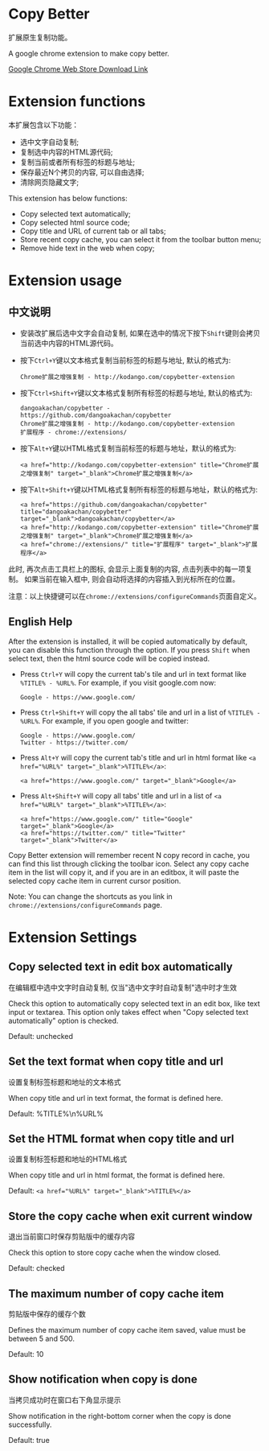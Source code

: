 Copy Better
===========

扩展原生复制功能。

A google chrome extension to make copy better.

[Google Chrome Web Store
Download Link](https://chrome.google.com/webstore/detail/copy-better/hpihdokfdmmghaclaojfpmbckkhjgebc)

Extension functions
===================

本扩展包含以下功能：

* 选中文字自动复制;
* 复制选中内容的HTML源代码;
* 复制当前或者所有标签的标题与地址;
* 保存最近N个拷贝的内容, 可以自由选择;
* 清除网页隐藏文字;

This extension has below functions:
* Copy selected text automatically;
* Copy selected html source code;
* Copy title and URL of current tab or all tabs;
* Store recent copy cache, you can select it from the toolbar button menu;
* Remove hide text in the web when copy;

Extension usage
================
中文说明
--------

* 安装改扩展后选中文字会自动复制, 如果在选中的情况下按下`Shift`键则会拷贝当前选中内容的HTML源代码。
* 按下`Ctrl+Y`键以文本格式复制当前标签的标题与地址, 默认的格式为:

    ```
    Chrome扩展之增强复制 - http://kodango.com/copybetter-extension
    ```

* 按下`Ctrl+Shift+Y`键以文本格式复制所有标签的标题与地址, 默认的格式为:

    ```
    dangoakachan/copybetter - https://github.com/dangoakachan/copybetter
    Chrome扩展之增强复制 - http://kodango.com/copybetter-extension
    扩展程序 - chrome://extensions/
    ```

* 按下`Alt+Y`键以HTML格式复制当前标签的标题与地址，默认的格式为:

    ```
    <a href="http://kodango.com/copybetter-extension" title="Chrome扩展之增强复制" target="_blank">Chrome扩展之增强复制</a>
    ```

* 按下`Alt+Shift+Y`键以HTML格式复制所有标签的标题与地址，默认的格式为:

    ```
    <a href="https://github.com/dangoakachan/copybetter" title="dangoakachan/copybetter" target="_blank">dangoakachan/copybetter</a>
    <a href="http://kodango.com/copybetter-extension" title="Chrome扩展之增强复制" target="_blank">Chrome扩展之增强复制</a>
    <a href="chrome://extensions/" title="扩展程序" target="_blank">扩展程序</a>
    ```

此时, 再次点击工具栏上的图标, 会显示上面复制的内容, 点击列表中的每一项复制。 如果当前在输入框中, 则会自动将选择的内容插入到光标所在的位置。

注意：以上快捷键可以在`chrome://extensions/configureCommands`页面自定义。

English Help
------------

After the extension is installed, it will be copied automatically by default, you can disable this function through the option. If you press `Shift` when select text, then the html source code will be copied instead.

* Press `Ctrl+Y` will copy the current tab's tile and url
in text format like `%TITLE% - %URL%`. For example, if you visit google.com
now:

    ```
    Google - https://www.google.com/
    ```

* Press `Ctrl+Shift+Y` will copy the all tabs' tile and url
in a list of `%TITLE% - %URL%`. For example, if you open google and twitter:

    ```
    Google - https://www.google.com/
    Twitter - https://twitter.com/
    ```

* Press `Alt+Y` will copy the current tab's title and url
in html format like `<a href="%URL%" target="_blank">%TITLE%</a>`:

    ```
    <a href="https://www.google.com/" target="_blank">Google</a>
    ```

* Press `Alt+Shift+Y` will copy all tabs' title and url in a
list of `<a href="%URL%" target="_blank">%TITLE%</a>`:

    ```
    <a href="https://www.google.com/" title="Google" target="_blank">Google</a>
    <a href="https://twitter.com/" title="Twitter" target="_blank">Twitter</a>
    ```

Copy Better extension will remember recent N copy record in cache, you can find
this list through clicking the toolbar icon. Select any copy cache item in the
list will copy it, and if you are in an editbox, it will paste the selected copy
cache item in current cursor position.

Note: You can change the shortcuts as you link in `chrome://extensions/configureCommands` page.

Extension Settings
==================

Copy selected text in edit box automatically
--------------------------------------------

在编辑框中选中文字时自动复制, 仅当"选中文字时自动复制"选中时才生效

Check this option to automatically copy selected text in an edit box, like text input
or textarea. This option only takes effect when "Copy selected text automatically"
option is checked.

Default: unchecked

Set the text format when copy title and url
----------------------------------------

设置复制标签标题和地址的文本格式

When copy title and url in text format, the format is defined here.

Default: %TITLE%\n%URL%

Set the HTML format when copy title and url
------------------------------------------

设置复制标签标题和地址的HTML格式

When copy title and url in html format, the format is defined here.

Default: `<a href="%URL%" target="_blank">%TITLE%</a>`

Store the copy cache when exit current window
--------------------------------------------

退出当前窗口时保存剪贴版中的缓存内容

Check this option to store copy cache when the window closed.

Default: checked

The maximum number of copy cache item
-------------------------------------

剪贴版中保存的缓存个数

Defines the maximum number of copy cache item saved, value must be between 5 and 500.

Default: 10

Show notification when copy is done
----------------------------------------

当拷贝成功时在窗口右下角显示提示

Show notification in the right-bottom corner when the copy is done successfully.

Default: true
